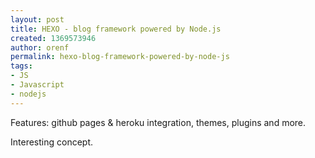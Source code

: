 ```yaml
---
layout: post
title: HEXO - blog framework powered by Node.js
created: 1369573946
author: orenf
permalink: hexo-blog-framework-powered-by-node-js
tags:
- JS
- Javascript
- nodejs
---
```

<p>Features: github pages &amp; heroku integration, themes, plugins and more.</p>
<p>Interesting concept.</p>
